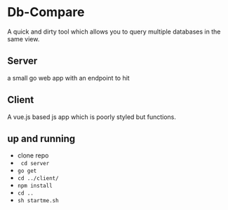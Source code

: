 # Db-Compare
A quick and dirty tool which allows you to query multiple databases in the same view.
## Server
a small go web app with an endpoint to hit
## Client
A vue.js based js app which is poorly styled but functions.

## up and running
- clone repo
- ` cd server`
- ` go get `
- `cd ../client/`
- `npm install`
- `cd ..`
- `sh startme.sh`



